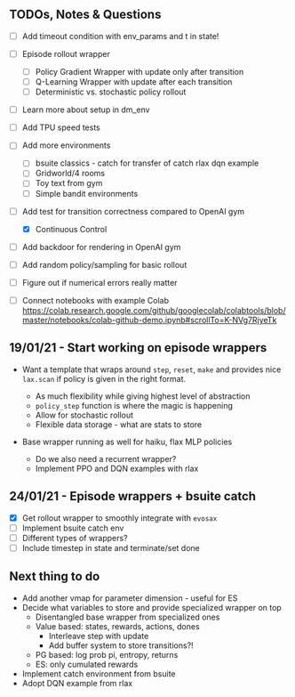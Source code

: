 ## TODOs, Notes & Questions
- [ ] Add timeout condition with env_params and t in state!
- [ ] Episode rollout wrapper
    - [ ] Policy Gradient Wrapper with update only after transition
    - [ ] Q-Learning Wrapper with update after each transition
    - [ ] Deterministic vs. stochastic policy rollout
- [ ] Learn more about setup in dm_env
- [ ] Add TPU speed tests
- [ ] Add more environments
    - [ ] bsuite classics - catch for transfer of catch rlax dqn example
    - [ ] Gridworld/4 rooms
    - [ ] Toy text from gym
    - [ ] Simple bandit environments
- [ ] Add test for transition correctness compared to OpenAI gym
    - [x] Continuous Control
- [ ] Add backdoor for rendering in OpenAI gym
- [ ] Add random policy/sampling for basic rollout
- [ ] Figure out if numerical errors really matter
- [ ] Connect notebooks with example Colab https://colab.research.google.com/github/googlecolab/colabtools/blob/master/notebooks/colab-github-demo.ipynb#scrollTo=K-NVg7RjyeTk


## 19/01/21 - Start working on episode wrappers

- Want a template that wraps around `step`, `reset`, `make` and provides nice `lax.scan` if policy is given in the right format.
    - As much flexibility while giving highest level of abstraction
    - `policy_step` function is where the magic is happening
    - Allow for stochastic rollout
    - Flexible data storage - what are stats to store

- Base wrapper running as well for haiku, flax MLP policies
    - Do we also need a recurrent wrapper?
    - Implement PPO and DQN examples with rlax


## 24/01/21 - Episode wrappers + bsuite catch

- [x] Get rollout wrapper to smoothly integrate with `evosax`
- [ ] Implement bsuite catch env
- [ ] Different types of wrappers?
- [ ] Include timestep in state and terminate/set done

## Next thing to do

- Add another vmap for parameter dimension - useful for ES
- Decide what variables to store and provide specialized wrapper on top
    - Disentangled base wrapper from specialized ones
    - Value based: states, rewards, actions, dones
        - Interleave step with update
        - Add buffer system to store transitions?!
    - PG based: log prob pi, entropy, returns
    - ES: only cumulated rewards
- Implement catch environment from bsuite
- Adopt DQN example from rlax

